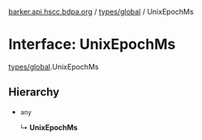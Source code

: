 [barker.api.hscc.bdpa.org][1] / [types/global][2] / UnixEpochMs

# Interface: UnixEpochMs

[types/global][2].UnixEpochMs

## Hierarchy

- `any`

  ↳ **UnixEpochMs**

[1]: ../README.md
[2]: ../modules/types_global.md

